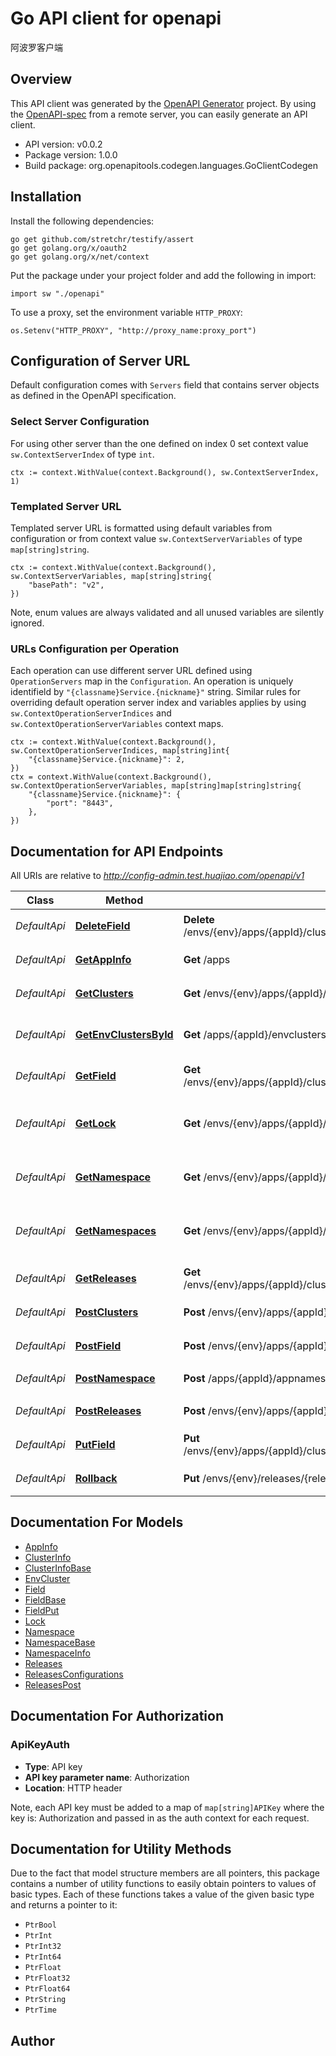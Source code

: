 # Go API client for openapi

阿波罗客户端

## Overview
This API client was generated by the [OpenAPI Generator](https://openapi-generator.tech) project.  By using the [OpenAPI-spec](https://www.openapis.org/) from a remote server, you can easily generate an API client.

- API version: v0.0.2
- Package version: 1.0.0
- Build package: org.openapitools.codegen.languages.GoClientCodegen

## Installation

Install the following dependencies:

```shell
go get github.com/stretchr/testify/assert
go get golang.org/x/oauth2
go get golang.org/x/net/context
```

Put the package under your project folder and add the following in import:

```golang
import sw "./openapi"
```

To use a proxy, set the environment variable `HTTP_PROXY`:

```golang
os.Setenv("HTTP_PROXY", "http://proxy_name:proxy_port")
```

## Configuration of Server URL

Default configuration comes with `Servers` field that contains server objects as defined in the OpenAPI specification.

### Select Server Configuration

For using other server than the one defined on index 0 set context value `sw.ContextServerIndex` of type `int`.

```golang
ctx := context.WithValue(context.Background(), sw.ContextServerIndex, 1)
```

### Templated Server URL

Templated server URL is formatted using default variables from configuration or from context value `sw.ContextServerVariables` of type `map[string]string`.

```golang
ctx := context.WithValue(context.Background(), sw.ContextServerVariables, map[string]string{
	"basePath": "v2",
})
```

Note, enum values are always validated and all unused variables are silently ignored.

### URLs Configuration per Operation

Each operation can use different server URL defined using `OperationServers` map in the `Configuration`.
An operation is uniquely identifield by `"{classname}Service.{nickname}"` string.
Similar rules for overriding default operation server index and variables applies by using `sw.ContextOperationServerIndices` and `sw.ContextOperationServerVariables` context maps.

```
ctx := context.WithValue(context.Background(), sw.ContextOperationServerIndices, map[string]int{
	"{classname}Service.{nickname}": 2,
})
ctx = context.WithValue(context.Background(), sw.ContextOperationServerVariables, map[string]map[string]string{
	"{classname}Service.{nickname}": {
		"port": "8443",
	},
})
```

## Documentation for API Endpoints

All URIs are relative to *http://config-admin.test.huajiao.com/openapi/v1*

Class | Method | HTTP request | Description
------------ | ------------- | ------------- | -------------
*DefaultApi* | [**DeleteField**](docs/DefaultApi.md#deletefield) | **Delete** /envs/{env}/apps/{appId}/clusters/{clusterName}/namespaces/{namespaceName}/items/{key} | 删除配置接口
*DefaultApi* | [**GetAppInfo**](docs/DefaultApi.md#getappinfo) | **Get** /apps | 获取App信息
*DefaultApi* | [**GetClusters**](docs/DefaultApi.md#getclusters) | **Get** /envs/{env}/apps/{appId}/clusters/{clusterName} | 获取集群接口
*DefaultApi* | [**GetEnvClustersById**](docs/DefaultApi.md#getenvclustersbyid) | **Get** /apps/{appId}/envclusters | 获取App的环境，集群信息
*DefaultApi* | [**GetField**](docs/DefaultApi.md#getfield) | **Get** /envs/{env}/apps/{appId}/clusters/{clusterName}/namespaces/{namespaceName}/items/{key} | 读取配置接口
*DefaultApi* | [**GetLock**](docs/DefaultApi.md#getlock) | **Get** /envs/{env}/apps/{appId}/clusters/{clusterName}/namespaces/{namespaceName}/lock | 获取某个Namespace当前编辑人接口
*DefaultApi* | [**GetNamespace**](docs/DefaultApi.md#getnamespace) | **Get** /envs/{env}/apps/{appId}/clusters/{clusterName}/namespaces/{namespaceName} | 获取某个Namespace信息接口
*DefaultApi* | [**GetNamespaces**](docs/DefaultApi.md#getnamespaces) | **Get** /envs/{env}/apps/{appId}/clusters/{clusterName}/namespaces | 获取集群下所有Namespace信息接口
*DefaultApi* | [**GetReleases**](docs/DefaultApi.md#getreleases) | **Get** /envs/{env}/apps/{appId}/clusters/{clusterName}/namespaces/{namespaceName}/releases/latest | 获取生效配置接口
*DefaultApi* | [**PostClusters**](docs/DefaultApi.md#postclusters) | **Post** /envs/{env}/apps/{appId}/clusters | 创建集群接口
*DefaultApi* | [**PostField**](docs/DefaultApi.md#postfield) | **Post** /envs/{env}/apps/{appId}/clusters/{clusterName}/namespaces/{namespaceName}/items | 新增配置接口
*DefaultApi* | [**PostNamespace**](docs/DefaultApi.md#postnamespace) | **Post** /apps/{appId}/appnamespaces | 创建Namespace
*DefaultApi* | [**PostReleases**](docs/DefaultApi.md#postreleases) | **Post** /envs/{env}/apps/{appId}/clusters/{clusterName}/namespaces/{namespaceName}/releases | 发布配置接口
*DefaultApi* | [**PutField**](docs/DefaultApi.md#putfield) | **Put** /envs/{env}/apps/{appId}/clusters/{clusterName}/namespaces/{namespaceName}/items/{key} | 修改配置接口
*DefaultApi* | [**Rollback**](docs/DefaultApi.md#rollback) | **Put** /envs/{env}/releases/{releaseId}/rollback | 回滚已发布配置接口


## Documentation For Models

 - [AppInfo](docs/AppInfo.md)
 - [ClusterInfo](docs/ClusterInfo.md)
 - [ClusterInfoBase](docs/ClusterInfoBase.md)
 - [EnvCluster](docs/EnvCluster.md)
 - [Field](docs/Field.md)
 - [FieldBase](docs/FieldBase.md)
 - [FieldPut](docs/FieldPut.md)
 - [Lock](docs/Lock.md)
 - [Namespace](docs/Namespace.md)
 - [NamespaceBase](docs/NamespaceBase.md)
 - [NamespaceInfo](docs/NamespaceInfo.md)
 - [Releases](docs/Releases.md)
 - [ReleasesConfigurations](docs/ReleasesConfigurations.md)
 - [ReleasesPost](docs/ReleasesPost.md)


## Documentation For Authorization



### ApiKeyAuth

- **Type**: API key
- **API key parameter name**: Authorization
- **Location**: HTTP header

Note, each API key must be added to a map of `map[string]APIKey` where the key is: Authorization and passed in as the auth context for each request.


## Documentation for Utility Methods

Due to the fact that model structure members are all pointers, this package contains
a number of utility functions to easily obtain pointers to values of basic types.
Each of these functions takes a value of the given basic type and returns a pointer to it:

* `PtrBool`
* `PtrInt`
* `PtrInt32`
* `PtrInt64`
* `PtrFloat`
* `PtrFloat32`
* `PtrFloat64`
* `PtrString`
* `PtrTime`

## Author



